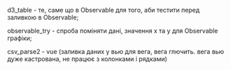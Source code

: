 d3_table - те, саме що в Observable для того, аби тестити перед заливкою в Observable;

observable_try - спроба поміняти дані, значення x та y для Observable графіки;

csv_parse2 - vue (заливка даних у вью для вега, вега глючить. вега вью дуже кастрована, не працює з колонками і рядками)

